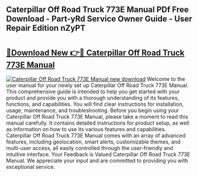 ## Caterpillar Off Road Truck 773E Manual PDf Free Download - Part-yRd Service Owner Guide - User Repair Edition nZyPT

# <h2><a href="http://bc53069.oget.top/?id=Caterpillar+Off+Road+Truck+773E+Manual">🔗Download New 👉🔴 Caterpillar Off Road Truck 773E Manual</a></h2>

[![Caterpillar Off Road Truck 773E Manual new download](https://i.imgur.com/5g1atiW.png)](http://bc53069.oget.top/?id=Caterpillar+Off+Road+Truck+773E+Manual)
Welcome to the user manual for your newly set up Caterpillar Off Road Truck 773E Manual. This comprehensive guide is intended to help you get started with your product and provide you with a thorough understanding of its features, functions, and capabilities. You will find clear instructions for installation, usage, maintenance, and troubleshooting. Before you begin using your Caterpillar Off Road Truck 773E Manual, please take a moment to read this manual carefully. It contains detailed instructions for product setup, as well as information on how to use its various features and capabilities. Caterpillar Off Road Truck 773E Manual comes with an array of advanced features, including geolocation, smart alerts, customizable themes, and multi-user access, all easily controlled through the user-friendly and intuitive interface. Your Feedback is Valued Caterpillar Off Road Truck 773E Manual. We appreciate your input and are committed to providing you with exceptional service.
